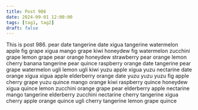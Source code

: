 ```yaml
---
title: Post 986
date: 2024-09-01 12:00:00
tags: [tag1, tag2]
draft: false
---
```

This is post 986.
pear
date
tangerine
date
xigua
tangerine
watermelon
apple
fig
grape
xigua
mango
grape
kiwi
honeydew
fig
watermelon
zucchini
grape
lemon
grape
pear
orange
honeydew
strawberry
pear
orange
lemon
cherry
banana
tangerine
pear
quince
raspberry
orange
date
tangerine
pear
grape
watermelon
ugli
lemon
ugli
kiwi
yuzu
apple
xigua
yuzu
nectarine
date
orange
xigua
xigua
apple
elderberry
orange
date
yuzu
yuzu
yuzu
fig
apple
cherry
grape
yuzu
quince
mango
orange
kiwi
raspberry
quince
honeydew
xigua
quince
lemon
zucchini
orange
grape
pear
elderberry
apple
nectarine
mango
tangerine
elderberry
zucchini
nectarine
cherry
tangerine
xigua
cherry
apple
orange
quince
ugli
cherry
tangerine
lemon
grape
quince
